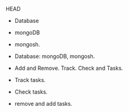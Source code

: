 

 HEAD
- Database
  
- mongoDB

- mongosh.

- Database:  mongoDB, mongosh.

- Add and Remove. Track. Check and  Tasks.

- Track tasks.

- Check tasks.

- remove and add tasks.

